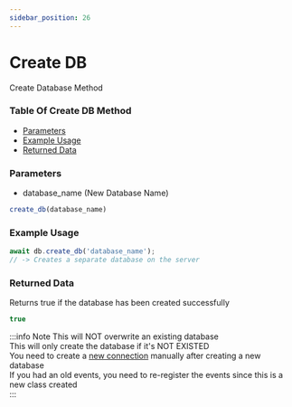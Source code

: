 ```yaml
---
sidebar_position: 26
---
```


# Create DB

Create Database Method

### Table Of Create DB Method

- [Parameters](#parameters)
- [Example Usage](#example-usage)
- [Returned Data](#returned-data)

### Parameters
- database_name (New Database Name)
```js
create_db(database_name)
```

### Example Usage
```js
await db.create_db('database_name');
// -> Creates a separate database on the server
```

### Returned Data
Returns true if the database has been created successfully
```js
true
```

:::info Note
This will <span class="optional">NOT</span> overwrite an existing database<br/>
This will only create the database if it's <span class="optional">NOT EXISTED</span><br/>
You need to create a [new connection](/docs/methods/connect) manually after creating a new database<br/>
If you had an old events, you need to re-register the events since this is a new class created<br/>
:::